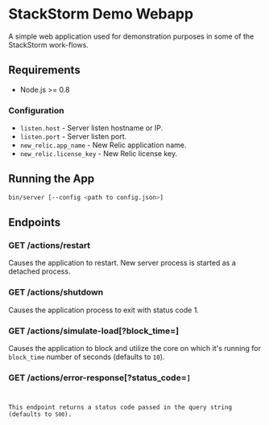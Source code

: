 # StackStorm Demo Webapp

A simple web application used for demonstration purposes in some of the
StackStorm work-flows.

## Requirements

* Node.js >= 0.8

### Configuration

* ``listen.host`` - Server listen hostname or IP.
* ``listen.port`` - Server listen port.
* ``new_relic.app_name`` - New Relic application name.
* ``new_relic.license_key`` - New Relic license key.

## Running the App

```bash
bin/server [--config <path to config.json>]
```

## Endpoints

### GET /actions/restart

Causes the application to restart. New server process is started as a detached
process.

### GET /actions/shutdown

Causes the application process to exit with status code 1.

### GET /actions/simulate-load[?block_time=<seconds>]

Causes the application to block and utilize the core on which it's running for
``block_time`` number of seconds (defaults to ``10``).

### GET /actions/error-response[?status_code=<code>]

This endpoint returns a status code passed in the query string (defaults to ``500``).
